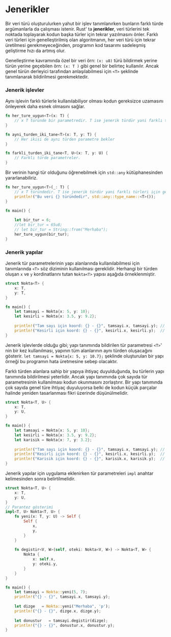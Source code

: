 # Jenerikler

Bir veri türü oluşturulurken yahut bir işlev tanımlanırken bunların farklı türde argümanlarla da çalışması istenir. Rust' ta **jenerikler**, veri türlerini tek noktada toplayarak kodun başka türler için tekrar yazılmasını önler. Farklı veri türleri için  genelleştirilmiş olan algoritmanın, her veri türü için tekrar üretilmesi gerekmeyeceğinden, programın kod tasarımı sadeleşmiş geliştirme hızı da artmış olur. 

Genelleştirme kavramında özel bir veri örn: `(x: u8)` türü bildirmek yerine türün yerine geçebilen örn: `(x: T )` gibi genel bir belirteç kullanılır. Ancak genel türün derleyici tarafından anlaşılabilmesi için `<T>` şeklinde tanımlanarak bildirilmesi gerekmektedir.

### Jenerik işlevler
Aynı işlevin farklı türlerle kullanılabiliyor olması kodun gereksizce uzamasını önleyerek daha esnek olmasını sağlar.
```Rust
fn her_ture_uygun<T>(x: T) { 
    // x T türünde bir parametredir. T ise jenerik türdür yani farklı türleri için genelleştirilmiştir.  
} 

fn ayni_turden_iki_tane<T>(x: T, y: T) { 
    // Her ikisi de aynı türden parametre bekler 
} 

fn farkli_turden_iki_tane<T, U>(x: T, y: U) {  
    // Farklı türde parametreler.
}
````
Bir verinin hangi tür olduğunu öğrenebilmek için `std::any` kütüphanesinden yararlanabiliriz.
```Rust
fn her_ture_uygun<T>(_: T) { 
    // x T türündedir. T ise jenerik türdür yani farklı türleri için genelleştirilmiştir.  
    println!("Bu veri {} türündedir", std::any::type_name::<T>());
} 

fn main() {
    
    let bir_tur = 6;
    //let bir_tur = 65u8;
    // let bir_tur = String::from("Merhaba");
    her_ture_uygun(bir_tur);
}
````

### Jenerik yapılar
Jenerik tür parametrelerinin yapı alanlarında kullanılabilmesi için tanımlarında `<T>` söz diziminin kullanılması gereklidir. Herhangi bir türden oluşan `x` ve `y` kordinatlarını tutan `Nokta<T>` yapısı aşağıda örneklenmiştir.

```Rust
struct Nokta<T> {
    x: T,
    y: T,
}

fn main() {
    let tamsayi = Nokta{x: 5, y: 10};
    let kesirli = Nokta{x: 3.5, y: 9.2};
    
    println!("Tam sayı için koord: {} - {}", tamsayi.x, tamsayi.y); // Tam sayı için koord: 5 - 10
    println!("Kesirli için koord: {} - {}", kesirli.x, kesirli.y);  // Kesirli için koord: 3.5 - 9.2
}
````
Jenerik işlevlerde olduğu gibi; yapı tanımında bildirilen tür parametresi `<T>`' nin bir kez kullanılması, yapının tüm alanlarının aynı türden oluşacağını gösterir. `let tamsayi = Nokta{x: 5, y: 10.7};` şeklinde oluşturulan bir yapı örneği bu programın hata üretmesine sebep olacaktır. 

Farklı türden alanlara sahip bir yapıya ihtiyaç duyulduğunda, bu türlerin yapı tanımında bildirilmesi yeterlidir. Ancak yapı tanımında çok sayıda tür parametresinin kullanılması kodun okunmasını zorlaştırır. Bir yapı tanımında çok sayıda genel türe ihtiyaç duyuluyorsa belki de kodun küçük parçalar halinde yeniden tasarlanması fikri üzerinde düşünülmelidir.    
```Rust
struct Nokta<T, U> {
    x: T,
    y: U,
}

fn main() {
    let tamsayi = Nokta{x: 5, y: 10};
    let kesirli = Nokta{x: 3.5, y: 9.2};
    let karisik = Nokta{x: 7, y: 3.2};
    
    println!("Tam sayı için koord: {} - {}", tamsayi.x, tamsayi.y); // Tam sayı için koord: 5 - 10
    println!("Kesirli için koord: {} - {}", kesirli.x, kesirli.y);  // Kesirli için koord: 3.5 - 9.2
    println!("Karisik için koord: {} - {}", karisik.x, karisik.y);  // Karisik için koord: 7 - 3.2
}
````

Jenerik yapılar için uygulama eklenirken tür parametreleri `impl` anahtar kelimesinden sonra belirtilmelidir.
```Rust
struct Nokta<T, U> {
    x: T,
    y: U,
}
// Parantez gösterimi
impl<T, U> Nokta<T, U> {
    fn yeni(x: T, y: U) -> Self {
        Self {
            x,
            y,
        }
    }
    
    fn degistir<V, W>(self, oteki: Nokta<V, W>) -> Nokta<T, W> {
        Nokta {
            x: self.x,
            y: oteki.y,
        }
    }
} 

fn main() {
    let tamsayi = Nokta::yeni(5, 7);
    println!("{} - {}", tamsayi.x, tamsayi.y);
    
    let dizge   = Nokta::yeni("Merhaba", 'p');
    println!("{} - {}", dizge.x, dizge.y);
    
    let donustur   = tamsayi.degistir(dizge);
    println!("{} - {}", donustur.x, donustur.y);
}
